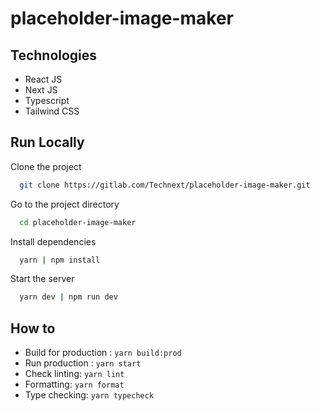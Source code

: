 # placeholder-image-maker

## Technologies

- React JS
- Next JS
- Typescript
- Tailwind CSS

## Run Locally

Clone the project

```bash
  git clone https://gitlab.com/Technext/placeholder-image-maker.git
```

Go to the project directory

```bash
  cd placeholder-image-maker
```

Install dependencies

```bash
  yarn | npm install
```

Start the server

```bash
  yarn dev | npm run dev
```

## How to

- Build for production : `yarn build:prod`
- Run production : `yarn start`
- Check linting: `yarn lint`
- Formatting: `yarn format`
- Type checking: `yarn typecheck`

